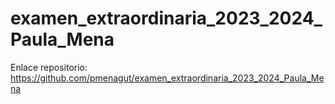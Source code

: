 # examen_extraordinaria_2023_2024_Paula_Mena
Enlace repositorio: https://github.com/pmenagut/examen_extraordinaria_2023_2024_Paula_Mena
